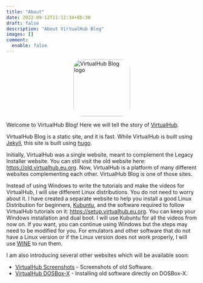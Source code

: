 ```yaml
---
title: "About"
date: 2022-09-12T11:12:34+05:30
draft: false
description: "About VirtualHub Blog"
images: []
comment:
  enable: false
---
```


<style>
img {
  border-radius: 15%;
  height: 150px;
  display: block;
  margin: auto auto;
  }
</style>

![VirtualHub Blog logo](/images/logo.svg)

Welcome to VirtualHub Blog! Here we will tell the story of [VirtualHub](https://virtualhub.eu.org).

VirtualHub Blog is a static site, and it is fast. While VirtualHub is built using [Jekyll](https://jekyllrb.com/), this site is built using [hugo](https://gohugo.io/).

Initially, VirtualHub was a single website, meant to complement the Legacy Installer website. You can still visit the old website here: <https://old.virtualhub.eu.org>. Now, VirtualHub is a platform of many different websites complementing each other. VirtualHub Blog is one of those sites.

Instead of using Windows to write the tutorials and make the videos for VirtualHub, I will use different Linux distributions. You do not need to worry about it. I have created a separate website to help you install a good Linux Distribution for beginners,  [Kubuntu](https://kubuntu.org), and the software required to follow VirtualHub tutorials on it: <https://setup.virtualhub.eu.org>. You can keep your Windows installation and dual boot. I will use Kubuntu for all the videos from now on. If you want, you can continue using Windows but the steps may need to be modified for you. For emulators and other software that do not have a Linux version or if the Linux version does not work properly, I will use [WINE](https://www.winehq.org/) to run them.

I am also introducing several other websites which will be available soon:

- [VirtualHub Screenshots](https://screenshots.virtualhub.eu.org) - Screenshots of old Software.
- [VirtualHub DOSBox-X](https://dosbox-x.virtualhub.eu.org) - Installing old software directly on DOSBox-X.
